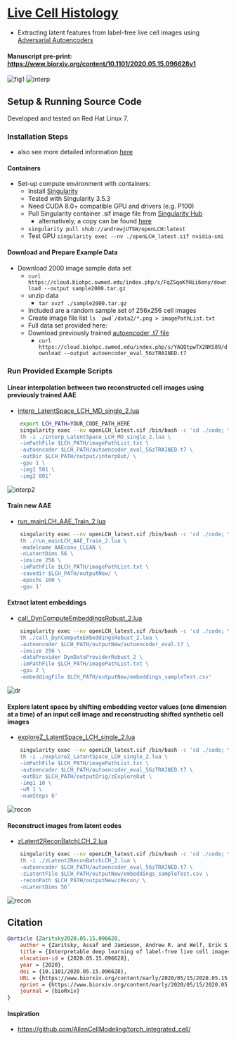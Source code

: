 # [Live Cell Histology](https://www.biorxiv.org/content/10.1101/2020.05.15.096628v1)

- Extracting latent features from label-free live cell images using [Adversarial Autoencoders](https://arxiv.org/abs/1511.05644)

#### Manuscript pre-print: https://www.biorxiv.org/content/10.1101/2020.05.15.096628v1 

![fig1](/img/LCH_smaller3_fig.png)
![interp](/img/VideoS3_PairInterpolationExample_1244485_465651.gif)

## Setup & Running Source Code 

Developed and tested on Red Hat Linux 7.

### Installation Steps
- also see more detailed information [here](instructionsToinstallOpenLCH.sh) 
#### Containers

- Set-up compute environment with containers:
    - Install [Singularity](https://sylabs.io/docs/)
	- Tested with Singularity 3.5.3 
	- Need CUDA 8.0+ compatible GPU and drivers (e.g. P100)
	- Pull Singularity container .sif image file from [Singularity Hub](https://singularity-hub.org/)
		- alternatively, a copy can be found [here](https://cloud.biohpc.swmed.edu/index.php/s/a88iQABCbg7SWwi/download) 
	- `singularity pull shub://andrewjUTSW/openLCH:latest`
	- Test GPU `singularity exec --nv ./openLCH_latest.sif nvidia-smi`

#### Download and Prepare Example Data

- Download 2000 image sample data set
	- `curl https://cloud.biohpc.swmed.edu/index.php/s/FqZSqoKfHii6ony/download --output sample2000.tar.gz` 
	- unzip data
		- `tar xvzf ./sample2000.tar.gz`
	- Included are a random sample set of 256x256 cell images 
	- Create image file list ```ls `pwd`/data2/*.png > imagePathList.txt```
	- Full data set provided here: <TBD>
	- Download previously trained [autoencoder .t7 file](https://cloud.biohpc.swmed.edu/index.php/s/YAQQtpwTX2NKS89/download)
		- `curl https://cloud.biohpc.swmed.edu/index.php/s/YAQQtpwTX2NKS89/download --output autoencoder_eval_56zTRAINED.t7`
	 
### Run Provided Example Scripts 

#### Linear interpolation between two reconstructed cell images using previously trained AAE
- [interp_LatentSpace_LCH_MD_single_2.lua](code/interp_LatentSpace_LCH_MD_single_2.lua)
```bash
	export LCH_PATH=YOUR_CODE_PATH_HERE
	singularity exec --nv openLCH_latest.sif /bin/bash -c 'cd ./code; \
	th -i ./interp_LatentSpace_LCH_MD_single_2.lua \
	-imPathFile $LCH_PATH/imagePathList.txt \
	-autoencoder $LCH_PATH/autoencoder_eval_56zTRAINED.t7 \
	-outDir $LCH_PATH/output/interpOut/ \
	-gpu 1 \
	-img1 501 \
	-img2 801'
```
![interp2](img/InterpExample.png)

#### Train new AAE
- [run_mainLCH_AAE_Train_2.lua](code/run_mainLCH_AAE_Train_2.lua)
```bash
	singularity exec --nv openLCH_latest.sif /bin/bash -c 'cd ./code; \
	th ./run_mainLCH_AAE_Train_2.lua \
	-modelname AAEconv_CLEAN \
	-nLatentDims 56 \
	-imsize 256 \
	-imPathFile $LCH_PATH/imagePathList.txt \
	-savedir $LCH_PATH/outputNew/ \
	-epochs 100 \
	-gpu 1' 
```

#### Extract latent embeddings
- [call_DynComputeEmbeddingsRobust_2.lua](code/call_DynComputeEmbeddingsRobust_2.lua)
```bash 
	singularity exec --nv openLCH_latest.sif /bin/bash -c 'cd ./code; \
	th ./call_DynComputeEmbeddingsRobust_2.lua \
	-autoencoder $LCH_PATH/outputNew/autoencoder_eval.t7 \
	-imsize 256 \
	-dataProvider DynDataProviderRobust_2 \
	-imPathFile $LCH_PATH/imagePathList.txt \
	-gpu 2 \
	-embeddingFile $LCH_PATH/outputNew/embeddings_sampleTest.csv'
```
![dr](img/extractLatent.png)

#### Explore latent space by shifting embedding vector values (one dimension at a time) of an input cell image and reconstructing shifted synthetic cell images
- [exploreZ_LatentSpace_LCH_single_2.lua](code/exploreZ_LatentSpace_LCH_single_2.lua)

```bash
	singularity exec --nv openLCH_latest.sif /bin/bash -c 'cd ./code; \
	th -i ./exploreZ_LatentSpace_LCH_single_2.lua \
	-imPathFile $LCH_PATH/imagePathList.txt \
	-autoencoder $LCH_PATH/autoencoder_eval_56zTRAINED.t7 \
	-outDir $LCH_PATH/outputOrig/zExploreOut \
	-img1 10 \
	-uR 1 \
	-numSteps 6'
```
![recon](img/zExplore2)

#### Reconstruct images from latent codes
- [zLatent2ReconBatchLCH_2.lua](code/zLatent2ReconBatchLCH_2.lua)
```bash
	singularity exec --nv openLCH_latest.sif /bin/bash -c 'cd ./code; \
	th -i ./zLatent2ReconBatchLCH_2.lua \
	-autoencoder $LCH_PATH/autoencoder_eval_56zTRAINED.t7 \
	-zLatentFile $LCH_PATH/outputNew/embeddings_sampleTest.csv \
	-reconPath $LCH_PATH/outputNew/zRecon/ \
	-nLatentDims 56'
```
![recon](img/reconLatent.png)

## Citation
```bibtex
@article {Zaritsky2020.05.15.096628,
	author = {Zaritsky, Assaf and Jamieson, Andrew R. and Welf, Erik S. and Nevarez, Andres and Cillay, Justin and Eskiocak, Ugur and Cantarel, Brandi L. and Danuser, Gaudenz},
	title = {Interpretable deep learning of label-free live cell images uncovers functional hallmarks of highly-metastatic melanoma},
	elocation-id = {2020.05.15.096628},
	year = {2020},
	doi = {10.1101/2020.05.15.096628},
	URL = {https://www.biorxiv.org/content/early/2020/05/15/2020.05.15.096628},
	eprint = {https://www.biorxiv.org/content/early/2020/05/15/2020.05.15.096628.full.pdf},
	journal = {bioRxiv}
}
```

#### Inspiration
- https://github.com/AllenCellModeling/torch_integrated_cell/
